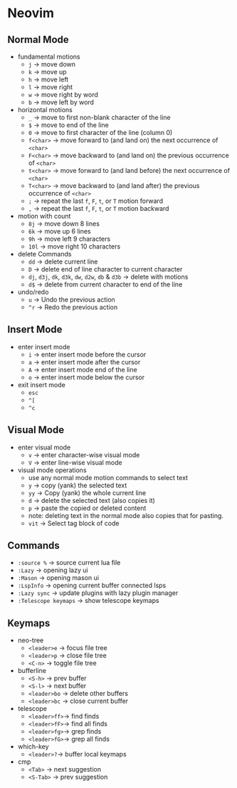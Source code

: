 # Neovim

## Normal Mode

-   fundamental motions
    -   `j` -> move down
    -   `k` -> move up
    -   `h` -> move left
    -   `l` -> move right
    -   `w` -> move right by word
    -   `b` -> move left by word
-   horizontal motions
    -   `_` -> move to first non-blank character of the line
    -   `$` -> move to end of the line
    -   `0` -> move to first character of the line (column 0)
    -   `f<char>` -> move forward to (and land on) the next occurrence of `<char>`
    -   `F<char>` -> move backward to (and land on) the previous occurrence of `<char>`
    -   `t<char>` -> move forward to (and land before) the next occurrence of `<char>`
    -   `T<char>` -> move backward to (and land after) the previous occurrence of `<char>`
    -   `;` -> repeat the last `f`, `F`, `t`, or `T` motion forward
    -   `,` -> repeat the last `f`, `F`, `t`, or `T` motion backward
-   motion with count
    -   `8j` -> move down 8 lines
    -   `6k` -> move up 6 lines
    -   `9h` -> move left 9 characters
    -   `10l` -> move right 10 characters
-   delete Commands
    -   `dd` -> delete current line
    -   `D` -> delete end of line character to current character
    -   `dj`, `d3j`, `dk`, `d3k`, `dw`, `d2w`, `db` & `d3b` -> delete with motions
    -   `d$` -> delete from current character to end of the line
-   undo/redo
    -   `u` -> Undo the previous action
    -   `^r` -> Redo the previous action

## Insert Mode

-   enter insert mode
    -   `i` -> enter insert mode before the cursor
    -   `a` -> enter insert mode after the cursor
    -   `A` -> enter insert mode end of the line
    -   `o` -> enter insert mode below the cursor
-   exit insert mode
    -   `esc`
    -   `^[`
    -   `^c`

## Visual Mode

-   enter visual mode
    -   `v` -> enter character-wise visual mode
    -   `V` -> enter line-wise visual mode
-   visual mode operations
    -   use any normal mode motion commands to select text
    -   `y` -> copy (yank) the selected text
    -   `yy` -> Copy (yank) the whole current line
    -   `d` -> delete the selected text (also copies it)
    -   `p` -> paste the copied or deleted content
    -   note: deleting text in the normal mode also copies that for pasting.
    -   `vit` -> Select tag block of code

## Commands

-   `:source %` -> source current lua file
-   `:Lazy` -> opening lazy ui
-   `:Mason` -> opening mason ui
-   `:LspInfo` -> opening current buffer connected lsps
-   `:Lazy sync` -> update plugins with lazy plugin manager
-   `:Telescope keymaps` -> show telescope keymaps

## Keymaps

-   neo-tree
    -   `<leader>e` -> focus file tree
    -   `<leader>p` -> close file tree
    -   `<C-n>` -> toggle file tree
-   bufferline
    -   `<S-h>` -> prev buffer
    -   `<S-l>` -> next buffer
    -   `<leader>bo` -> delete other buffers
    -   `<leader>bc` -> close current buffer
-   telescope
    -   `<leader>ff>`-> find finds
    -   `<leader>fF>`-> find all finds
    -   `<leader>fg>`-> grep finds
    -   `<leader>fG>`-> grep all finds
-   which-key
    -   `<leader>?`-> buffer local keymaps
-   cmp
    -   `<Tab>` -> next suggestion
    -   `<S-Tab>` -> prev suggestion

<!---   floaterm-->
<!--    -   `<C-t>` -> toggle floating terminal-->
<!---   gopher-->
<!--    -   `<leader>gne` -> generate go 'if err != nil {}' block-->
<!--    -   `<leader>gta` -> add go json tags to struct fields-->
<!---   lspconfig-->
<!--    -   `<leader>k` -> hover diagnostics-->
<!---   floating-->
<!--    -   `<leader>ld` -> toggle lazydocker-->
<!--    -   `<leader>ls` -> toggle lazysql-->
